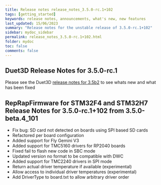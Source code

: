 ```yaml
---
title: Release notes release_notes_3.5.0-rc.1+102
tags: [getting_started]
keywords: release notes, announcements, what's new, new features
last_updated: 15/06/2023
summary: "Release notes for the unstable release of 3.5.0-rc.1+102"
sidebar: mydoc_sidebar
permalink: release_notes_3.5.0-rc.1+102.html
folder: mydoc
toc: false
comments: false
---
```


## Duet3D Release Notes for 3.5.0-rc.1

Please see the Duet3D [release notes for 3.5b2](https://github.com/Duet3D/RepRapFirmware/wiki/Changelog-RRF-3.x-RC#reprapfirmware-350-rc1-changes-since-350-beta4) to see whats new and what has been fixed

## RepRapFirmware for STM32F4 and STM32H7 Release Notes for 3.5.0-rc.1+102 from 3.5.0-beta.4_101

* Fix bug: SD card not detected on boards using SPI based SD cards
* Refactored per board configuration
* Added support for Fly Gemini V3
* Added support for TMC5160 drivers for RP2040 boards
* Fixed fail to flash new code in SBC mode
* Updated version no format to be compatible with DWC
* Added support for TMC2240 drivers in SPI mode
* Return actual driver temperature if available (experimental)
* Allow access to individual driver temperatures (experimental)
* Add DriverType to board.txt to allow arbitrary driver order
